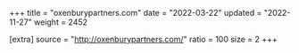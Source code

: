 +++
title = "oxenburypartners.com"
date = "2022-03-22"
updated = "2022-11-27"
weight = 2452

[extra]
source = "http://oxenburypartners.com/"
ratio = 100
size = 2
+++
